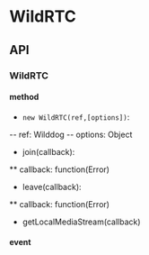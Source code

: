 # WildRTC


## API

### WildRTC

#### method

* `new WildRTC(ref,[options])`:

-- ref: Wilddog
-- options: Object

* join(callback):

** callback: function(Error)

* leave(callback):

** callback: function(Error)

* getLocalMediaStream(callback)


#### event

